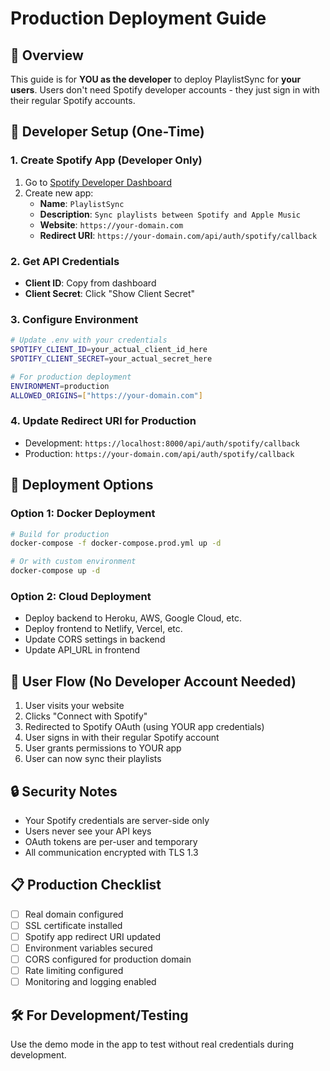 # Production Deployment Guide

## 🎯 Overview
This guide is for **YOU as the developer** to deploy PlaylistSync for **your users**. Users don't need Spotify developer accounts - they just sign in with their regular Spotify accounts.

## 🔧 Developer Setup (One-Time)

### 1. Create Spotify App (Developer Only)
1. Go to [Spotify Developer Dashboard](https://developer.spotify.com/dashboard/)
2. Create new app:
   - **Name**: `PlaylistSync`
   - **Description**: `Sync playlists between Spotify and Apple Music`
   - **Website**: `https://your-domain.com`
   - **Redirect URI**: `https://your-domain.com/api/auth/spotify/callback`

### 2. Get API Credentials
- **Client ID**: Copy from dashboard
- **Client Secret**: Click "Show Client Secret"

### 3. Configure Environment
```bash
# Update .env with your credentials
SPOTIFY_CLIENT_ID=your_actual_client_id_here
SPOTIFY_CLIENT_SECRET=your_actual_secret_here

# For production deployment
ENVIRONMENT=production
ALLOWED_ORIGINS=["https://your-domain.com"]
```

### 4. Update Redirect URI for Production
- Development: `https://localhost:8000/api/auth/spotify/callback`
- Production: `https://your-domain.com/api/auth/spotify/callback`

## 🚀 Deployment Options

### Option 1: Docker Deployment
```bash
# Build for production
docker-compose -f docker-compose.prod.yml up -d

# Or with custom environment
docker-compose up -d
```

### Option 2: Cloud Deployment
- Deploy backend to Heroku, AWS, Google Cloud, etc.
- Deploy frontend to Netlify, Vercel, etc.
- Update CORS settings in backend
- Update API_URL in frontend

## 👤 User Flow (No Developer Account Needed)
1. User visits your website
2. Clicks "Connect with Spotify"
3. Redirected to Spotify OAuth (using YOUR app credentials)
4. User signs in with their regular Spotify account
5. User grants permissions to YOUR app
6. User can now sync their playlists

## 🔒 Security Notes
- Your Spotify credentials are server-side only
- Users never see your API keys
- OAuth tokens are per-user and temporary
- All communication encrypted with TLS 1.3

## 📋 Production Checklist
- [ ] Real domain configured
- [ ] SSL certificate installed
- [ ] Spotify app redirect URI updated
- [ ] Environment variables secured
- [ ] CORS configured for production domain
- [ ] Rate limiting configured
- [ ] Monitoring and logging enabled

## 🛠️ For Development/Testing
Use the demo mode in the app to test without real credentials during development.